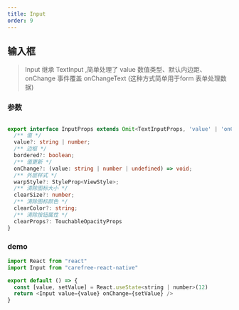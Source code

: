 ```yaml
---
title: Input
order: 9
---
```


## 输入框

> Input 继承 TextInput ,简单处理了 value 数值类型、默认内边距、onChange 事件覆盖 onChangeText (这种方式简单用于form 表单处理数据)

### 参数

```ts

export interface InputProps extends Omit<TextInputProps, 'value' | 'onChange'> {
  /** 值 */ 
  value?: string | number;
  /** 边框 */
  bordered?: boolean;
  /** 值更新 */
  onChange?: (value: string | number | undefined) => void;
  /** 外层样式 */
  warpStyle?: StyleProp<ViewStyle>;
  /** 清除图标大小 */ 
  clearSize?: number;
  /** 清除图标颜色 */
  clearColor?: string;
  /** 清除按钮属性 */ 
  clearProps?: TouchableOpacityProps
}

```

### demo

```js
import React from "react"
import Input from "carefree-react-native"

export default () => {
  const [value, setValue] = React.useState<string | number>(12)
  return <Input value={value} onChange={setValue} />
}
```
